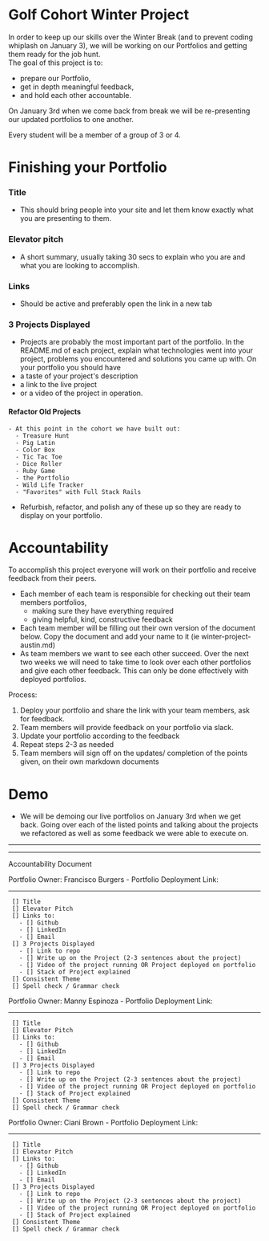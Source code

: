 # Golf Cohort Winter Project

In order to keep up our skills over the Winter Break (and to prevent coding whiplash on January 3), we will be working on our Portfolios and getting them ready for the job hunt.   
The goal of this project is to:
- prepare our Portfolio, 
- get in depth meaningful feedback,
- and hold each other accountable. 

On January 3rd when we come back from break we will be re-presenting our updated portfolios to one another. 

Every student will be a member of a group of 3 or 4. 


# Finishing your Portfolio 

### Title  
  - This should bring people into your site and let them know exactly what you are presenting to them. 
### Elevator pitch
  - A short summary, usually taking 30 secs to explain who you are and what you are looking to accomplish. 
### Links
  -  Should be active and preferably open the link in a new tab
### 3 Projects Displayed
  - Projects are probably the most important part of the portfolio. In the README.md of each project, explain what technologies went into your project, problems you encountered and solutions you came up with. 
  On your portfolio you should have
  - a taste of your project's description 
  - a link to the live project
  - or a video of the project in operation. 
  #### Refactor Old Projects
    - At this point in the cohort we have built out:   
      - Treasure Hunt
      - Pig Latin  
      - Color Box  
      - Tic Tac Toe
      - Dice Roller  
      - Ruby Game  
      - the Portfolio  
      - Wild Life Tracker  
      - "Favorites" with Full Stack Rails   
  - Refurbish, refactor, and polish any of these up so they are ready to display on your portfolio. 


# Accountability 
To accomplish this project everyone will work on their portfolio and receive feedback from their peers.
  - Each member of each team is responsible for checking out their team members portfolios, 
    - making sure they have everything required
    - giving helpful, kind, constructive feedback
  - Each team member will be filling out their own version of the document below. Copy the document and add your name to it (ie winter-project-austin.md)
  - As team members we want to see each other succeed. Over the next two weeks we will need to take time to look over each other portfolios and give each other feedback. This can only be done effectively with deployed portfolios.  

Process: 
  1. Deploy your portfolio and share the link with your team members, ask for feedback.
  2. Team members will provide feedback on your portfolio via slack.
  3. Update your portfolio according to the feedback
  4. Repeat steps 2-3 as needed
  4. Team members will sign off on the updates/ completion of the points given, on their own markdown documents
  
# Demo
 - We will be demoing our live portfolios on January 3rd when we get back. Going over each of the listed points and talking about the projects we refactored as well as some feedback we were able to execute on. 

 _________________________________ 
 _________________________________ 


  Accountability Document 

  Portfolio Owner: Francisco Burgers - Portfolio Deployment Link: 
 _________________________________ 
     [] Title  
     [] Elevator Pitch  
     [] Links to:  
       - [] Github  
       - [] LinkedIn  
       - [] Email  
     [] 3 Projects Displayed  
       - [] Link to repo  
       - [] Write up on the Project (2-3 sentences about the project)  
       - [] Video of the project running OR Project deployed on portfolio  
       - [] Stack of Project explained 
     [] Consistent Theme
     [] Spell check / Grammar check 

   
  Portfolio Owner: Manny Espinoza - Portfolio Deployment Link: 
 _________________________________ 
     [] Title  
     [] Elevator Pitch  
     [] Links to:  
       - [] Github  
       - [] LinkedIn  
       - [] Email  
     [] 3 Projects Displayed  
       - [] Link to repo  
       - [] Write up on the Project (2-3 sentences about the project)  
       - [] Video of the project running OR Project deployed on portfolio  
       - [] Stack of Project explained 
     [] Consistent Theme
     [] Spell check / Grammar check 

   
  Portfolio Owner: Ciani Brown - Portfolio Deployment Link: 
 _________________________________ 
     [] Title  
     [] Elevator Pitch  
     [] Links to:  
       - [] Github  
       - [] LinkedIn  
       - [] Email  
     [] 3 Projects Displayed  
       - [] Link to repo  
       - [] Write up on the Project (2-3 sentences about the project)  
       - [] Video of the project running OR Project deployed on portfolio  
       - [] Stack of Project explained 
     [] Consistent Theme
     [] Spell check / Grammar check 


